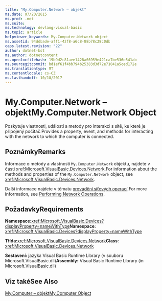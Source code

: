 ```yaml
---
title: "My.Computer.Network – objekt"
ms.date: 07/20/2015
ms.prod: .net
ms.suite: 
ms.technology: devlang-visual-basic
ms.topic: article
helpviewer_keywords: My.Computer.Network object
ms.assetid: 94ddbade-aff1-42f8-a6c8-88b78c28c0db
caps.latest.revision: "22"
author: dotnet-bot
ms.author: dotnetcontent
ms.openlocfilehash: 19b9d2c81aee1428a66959e421ca7be536e541ab
ms.sourcegitcommit: bd1ef61f4bb794b25383d3d72e71041a5ced172e
ms.translationtype: MT
ms.contentlocale: cs-CZ
ms.lasthandoff: 10/18/2017
---
```

# <a name="mycomputernetwork-object"></a><span data-ttu-id="bd6de-102">My.Computer.Network – objekt</span><span class="sxs-lookup"><span data-stu-id="bd6de-102">My.Computer.Network Object</span></span>
<span data-ttu-id="bd6de-103">Poskytuje vlastnosti, události a metody pro interakci s sítě, ke které je připojený počítač.</span><span class="sxs-lookup"><span data-stu-id="bd6de-103">Provides a property, event, and methods for interacting with the network to which the computer is connected.</span></span>  
  
## <a name="remarks"></a><span data-ttu-id="bd6de-104">Poznámky</span><span class="sxs-lookup"><span data-stu-id="bd6de-104">Remarks</span></span>  
 <span data-ttu-id="bd6de-105">Informace o metody a vlastnosti `My.Computer.Network` objektu, najdete v části <xref:Microsoft.VisualBasic.Devices.Network>.</span><span class="sxs-lookup"><span data-stu-id="bd6de-105">For information about the methods and properties of the `My.Computer.Network` object, see <xref:Microsoft.VisualBasic.Devices.Network>.</span></span>  
  
 <span data-ttu-id="bd6de-106">Další informace najdete v tématu [provádění síťových operací](../../../visual-basic/developing-apps/programming/computer-resources/performing-network-operations.md).</span><span class="sxs-lookup"><span data-stu-id="bd6de-106">For more information, see [Performing Network Operations](../../../visual-basic/developing-apps/programming/computer-resources/performing-network-operations.md).</span></span>  
  
## <a name="requirements"></a><span data-ttu-id="bd6de-107">Požadavky</span><span class="sxs-lookup"><span data-stu-id="bd6de-107">Requirements</span></span>  
 <span data-ttu-id="bd6de-108">**Namespace:**<xref:Microsoft.VisualBasic.Devices?displayProperty=nameWithType></span><span class="sxs-lookup"><span data-stu-id="bd6de-108">**Namespace:** <xref:Microsoft.VisualBasic.Devices?displayProperty=nameWithType></span></span>  
  
 <span data-ttu-id="bd6de-109">**Třída:**<xref:Microsoft.VisualBasic.Devices.Network></span><span class="sxs-lookup"><span data-stu-id="bd6de-109">**Class:** <xref:Microsoft.VisualBasic.Devices.Network></span></span>  
  
 <span data-ttu-id="bd6de-110">**Sestavení:** jazyka Visual Basic Runtime Library (v souboru Microsoft.VisualBasic.dll)</span><span class="sxs-lookup"><span data-stu-id="bd6de-110">**Assembly:** Visual Basic Runtime Library (in Microsoft.VisualBasic.dll)</span></span>  
  
## <a name="see-also"></a><span data-ttu-id="bd6de-111">Viz také</span><span class="sxs-lookup"><span data-stu-id="bd6de-111">See Also</span></span>  
 [<span data-ttu-id="bd6de-112">My.Computer – objekt</span><span class="sxs-lookup"><span data-stu-id="bd6de-112">My.Computer Object</span></span>](../../../visual-basic/language-reference/objects/my-computer-object.md)

